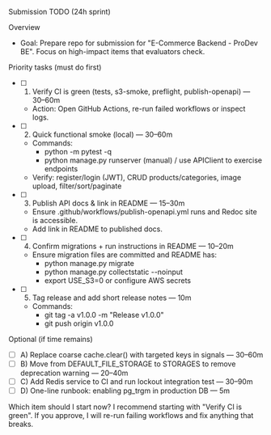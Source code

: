 Submission TODO (24h sprint)

Overview
- Goal: Prepare repo for submission for "E-Commerce Backend - ProDev BE". Focus on high-impact items that evaluators check.

Priority tasks (must do first)

- [ ] 1) Verify CI is green (tests, s3-smoke, preflight, publish-openapi) — 30–60m
  - Action: Open GitHub Actions, re-run failed workflows or inspect logs.

- [ ] 2) Quick functional smoke (local) — 30–60m
  - Commands: 
    - python -m pytest -q
    - python manage.py runserver (manual) / use APIClient to exercise endpoints
  - Verify: register/login (JWT), CRUD products/categories, image upload, filter/sort/paginate

- [ ] 3) Publish API docs & link in README — 15–30m
  - Ensure .github/workflows/publish-openapi.yml runs and Redoc site is accessible.
  - Add link in README to published docs.

- [ ] 4) Confirm migrations + run instructions in README — 10–20m
  - Ensure migration files are committed and README has:
    - python manage.py migrate
    - python manage.py collectstatic --noinput
    - export USE_S3=0 or configure AWS secrets

- [ ] 5) Tag release and add short release notes — 10m
  - Commands:
    - git tag -a v1.0.0 -m "Release v1.0.0"
    - git push origin v1.0.0

Optional (if time remains)

- [ ] A) Replace coarse cache.clear() with targeted keys in signals — 30–60m
- [ ] B) Move from DEFAULT_FILE_STORAGE to STORAGES to remove deprecation warning — 20–40m
- [ ] C) Add Redis service to CI and run lockout integration test — 30–90m
- [ ] D) One-line runbook: enabling pg_trgm in production DB — 5m

Which item should I start now? I recommend starting with "Verify CI is green". If you approve, I will re-run failing workflows and fix anything that breaks.
